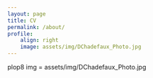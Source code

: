 ```yaml
---
layout: page
title: CV
permalink: /about/
profile: 
    align: right
    image: assets/img/DChadefaux_Photo.jpg
---
```

plop8
img = assets/img/DChadefaux_Photo.jpg
